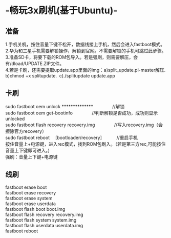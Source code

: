 # -畅玩3x刷机(基于Ubuntu)-
<h2>准备</h2>
1.手机关机，按住音量下键不松开，数据线接上手机，然后会进入fastboot模式。<br>
2.华为和三星手机需要解锁操作，解锁到官网。不需要解锁的手机可跳过此步骤。<br>
3.准备SD卡，将要下载的ROM包导入。若是强刷，则需要解压，会有/dload/UPDATE.ZIP文件。<br>
4.若是卡刷，还需要提取update.app里面的img：a)split_update.pl-master解压. b)chmod +x splitupdate.  c)./splitupdate update.app
<h2>卡刷</h2>
sudo fastboot oem unlock **************　　　　 //解锁<br>
sudo fastboot oem get-bootinfo 　　　　//判断解锁是否成功，成功则显示unlocked<br>
sudo fastboot flash recovery recovery.img　　　　 //写入recovery.img（会擦除官方recovery）<br>
sudo fastboot reboot 　[bootloader/recovery]　　　 //重启手机<br>
按住音量上+电源键，进入rec模式，找到ROM包刷入。（若是第三方rec,可能按住音量上下键即可进入。)<br>
强刷：音量上下键+电源键
<h2>线刷</h2>
fastboot erase boot<br>
fastboot erase recovery<br>
fastboot erase system<br>
fastboot erase userdata<br>
fastboot flash boot boot.img<br>
fastboot flash recovery recovery.img<br>
fastboot flash system system.img<br>
fastboot flash userdata userdata.img<br>
fastboot reboot<br>

